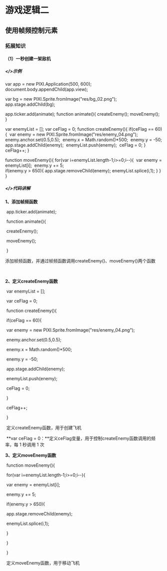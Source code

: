 # 游戏逻辑二

## 使用帧频控制元素

### 拓展知识

#### （1）一秒创建一架敌机

##### </>示例

var app = new PIXI.Application(500, 600);
document.body.appendChild(app.view);

var bg = new PIXI.Sprite.fromImage("res/bg_02.png");
app.stage.addChild(bg);

app.ticker.add(animate);
function animate(){
   createEnemy();
   moveEnemy();
}

var enemyList = [];
var ceFlag = 0;
function createEnemy(){
   if(ceFlag == 60){
​       var enemy = new PIXI.Sprite.fromImage("res/enemy_04.png");
​       enemy.anchor.set(0.5,0.5);
​       enemy.x = Math.random()*500;
​       enemy.y = -50;
​       app.stage.addChild(enemy);
​       enemyList.push(enemy);
​       ceFlag = 0;
   }
   ceFlag++;
}

function moveEnemy(){
   for(var i=enemyList.length-1;i>=0;i--){
​       var enemy = enemyList[i];
​       enemy.y += 5;
​    
       if(enemy.y > 650){
           app.stage.removeChild(enemy);
           enemyList.splice(i,1);
       }
   }
}

##### </>代码讲解

**1、添加帧频函数**

​     app.ticker.add(animate);

​     function animate(){

​          createEnemy();

​          moveEnemy();

​     }

​    添加帧频函数，并通过帧频函数调用createEnemy()、moveEnemy()两个函数

​    

**2、定义createEnemy函数**

​      var enemyList = [];

​      var ceFlag = 0;

​      function createEnemy(){

​           if(ceFlag == 60){

​                 var enemy = new PIXI.Sprite.fromImage("res/enemy_04.png");

​                 enemy.anchor.set(0.5,0.5);

​                 enemy.x = Math.random()*500;

​                 enemy.y = -50;

​                 app.stage.addChild(enemy);

​                 enemyList.push(enemy);

​                 ceFlag = 0;

​            }

​            ceFlag++;

​      }

​      定义createEnemy函数，用于创建飞机

​      **var ceFlag = 0：**定义ceFlag变量，用于控制createEnemy函数调用的频率，每 1 秒调用 1 次



  **3、定义moveEnemy函数**

​       function moveEnemy(){

​             for(var i=enemyList.length-1;i>=0;i--){

​                   var enemy = enemyList[i];

​                   enemy.y += 5;

​                   if(enemy.y > 650){

​                         app.stage.removeChild(enemy);

​                         enemyList.splice(i,1);

​                   }

​             }

​        }

​       定义moveEnemy函数，用于移动飞机